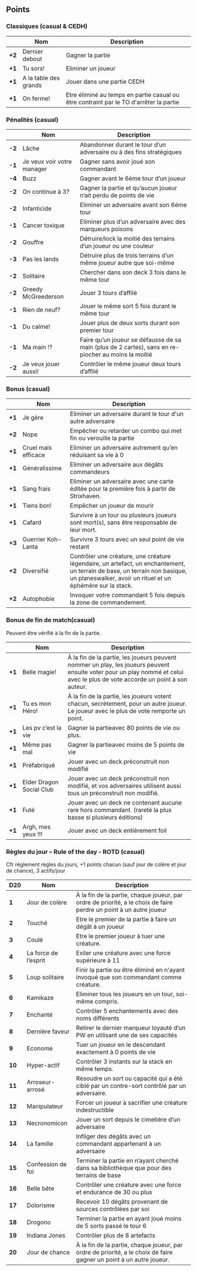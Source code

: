 ## **Points** 

### Classiques (casual & CEDH) 

|        | **Nom**               | **Description**                                              |
| ------ | --------------------- | ------------------------------------------------------------ |
| **+2** | Dernier debout        | Gagner la partie                                             |
| **+1** | Tu sors!              | Eliminer un joueur                                           |
| **+1** | A la table des grands | Jouer dans une partie CEDH                                   |
| **+1** | On ferme!             | Etre éliminé au temps en partie casual ou être contraint par le TO d'arrêter la partie |

### Pénalités (casual) 

|        | **Nom**                    | **Description**                                              |
| ------ | -------------------------- | ------------------------------------------------------------ |
| **-2** | Lâche                      | Abandonner durant le tour d’un adversaire ou à des fins stratégiques |
| **-1** | Je veux voir votre manager | Gagner sans avoir joué son commandant                        |
| **-4** | Buzz                       | Gagner avant le 6éme tour d’un joueur                        |
| **-2** | On continue à 3?           | Gagner la partie et qu’aucun joueur n’ait perdu de points de vie |
| **-2** | Infanticide                | Eliminer un adversaire avant son 6éme tour                   |
| **-1** | Cancer toxique             | Eliminer plus d’un adversaire avec des marqueurs poisons     |
| **-2** | Gouffre                    | Détruire/lock la moitié des terrains d’un joueur ou une couleur |
| **-3** | Pas les lands              | Détruire plus de trois terrains d’un même joueur autre que soi-même |
| **-2** | Solitaire                  | Chercher dans son deck 3 fois dans le même tour              |
| **-2** | Greedy McGreederson        | Jouer 3 tours d’affilé                                       |
| **-1** | Rien de neuf?              | Jouer le même sort 5 fois durant le même tour                |
| **-1** | Du calme!                  | Jouer plus de deux sorts durant son premier tour             |
| **-1** | Ma main !?                 | Faire qu’un joueur se défausse de sa main (plus de 2 cartes), sans en re-piocher au moins la moitié |
| **-2** | Je veux jouer aussi!       | Contrôler le même joueur deux tours d’affilé                 |

### Bonus (casual) 

|        | **Nom**             | **Description**                                              |
| ------ | ------------------- | ------------------------------------------------------------ |
| **+1** | Je gère             | Eliminer un adversaire durant le tour d'un autre adversaire  |
| **+2** | Nope                | Empêcher ou retarder un combo qui met fin ou verouille la partie |
| **+1** | Cruel mais efficace | Eliminer un adversaire autrement qu’en réduisant sa vie à 0  |
| **+1** | Généralissime       | Eliminer un adversaire aux dégâts commandeurs                |
| **+1** | Sang frais          | Eliminer un adversaire avec une carte éditée pour la première fois à partir de Strixhaven. |
| **+1** | Tiens bon!          | Empêcher un joueur de mourir                                 |
| **+1** | Cafard              | Survivre à un tour ou plusieurs joueurs sont mort(s), sans être responsable de leur mort. |
| **+3** | Guerrier Koh-Lanta  | Survivre 3 tours avec un seul point de vie restant           |
| **+2** | Diversifié          | Contrôler une créature, une créature légendaire, un artefact, un enchantement, un terrain de base, un terrain non basique, un planeswalker, avoir un rituel et un éphémère sur la stack. |
| **+2** | Autophobie          | Invoquer votre commandant 5 fois depuis la zone de commandement. |

###  Bonus de fin de match(casual) 

Peuvent être vérifié à la fin de la partie. 

|        | **Nom**                  | **Description**                                              |
| ------ | ------------------------ | ------------------------------------------------------------ |
| **+1** | Belle magie!             | À la fin de la partie, les joueurs peuvent nommer un play, les joueurs peuvent ensuite voter pour un play nommé et celui avec le plus de vote accorde un point à son auteur. |
| **+1** | Tu es mon Héro!          | À la fin de la partie, les joueurs votent chacun, secrètement, pour un autre joueur. Le joueur avec le plus de vote remporte un point. |
| **+1** | Les pv c’est la vie      | Gagner la partieavec 80 points de vie ou plus.               |
| **+1** | Même pas mal             | Gagner la partieavec moins de 5 points de vie                |
| **+1** | Préfabriqué              | Jouer avec un deck préconstruit non modifié                  |
| **+1** | Elder Dragon Social Club | Jouer avec un deck préconstruit non modifié, et vos adversaires utilisent aussi tous un préconstruit non modifié. |
| **+1** | Futé                     | Jouer avec un deck ne contenant aucune rare hors commandant. (rareté la plus basse si plusieurs éditions) |
| **+1** | Argh, mes yeux !!!       | Jouer avec un deck entièrement foil                          |

### Règles du jour – Rule of the day - ROTD (casual) 

Cfr règlement règles du jours, +1 points chacun (sauf jour de colère et jour de chance), 3 actifs/jour 

| **D20** | **Nom**              | **Description**                                              |
| ------- | -------------------- | ------------------------------------------------------------ |
| **1**   | Jour de colère       | À la fin de la partie, chaque joueur, par ordre de priorité, a le choix de faire perdre un point à un autre joueur |
| **2**   | Touché               | Etre le premier de la partie à faire un dégât à un joueur    |
| **3**   | Coulé                | Etre le premier joueur à tuer une créature.                  |
| **4**   | La force de l’esprit | Exiler une créature avec une force supérieure à 11           |
| **5**   | Loup solitaire       | Finir la partie ou être éliminé en n'ayant invoqué que son commandant comme créature. |
| **6**   | Kamikaze             | Eliminer tous les joueurs en un tour, soi-même compris.      |
| **7**   | Enchanté             | Contrôler 5 enchantements avec des noms différents           |
| **8**   | Dernière faveur      | Retirer le dernier marqueur loyauté d’un PW en utilisant une de ses capacités |
| **9**   | Econome              | Tuer un joueur en le descendant exactement à 0 points de vie |
| **10**  | Hyper-actif          | Contrôler 3 instants sur la stack en même temps.             |
| **11**  | Arroseur-arrosé      | Résoudre un sort ou capacité qui a été ciblé par un contre-sort contrôlé par un adversaire. |
| **12**  | Manipulateur         | Forcer un joueur à sacrifier une créature indestructible     |
| **13**  | Necronomicon         | Jouer un sort depuis le cimetière d’un adversaire            |
| **14**  | La famille           | Infliger des dégâts avec un commandant appartenant à un adversaire |
| **15**  | Confession de foi    | Terminer la partie en n’ayant cherché dans sa bibliothèque que pour des terrains de base |
| **16**  | Belle bête           | Contrôler une créature avec une force et endurance de 30 ou plus |
| **17**  | Dolorisme            | Recevoir 10 dégâts provenant de sources contrôlées par soi   |
| **18**  | Drogono              | Terminer la partie en ayant joué moins de 5 sorts passé le tour 6 |
| **19**  | Indiana Jones        | Contrôler plus de 8 artefacts                                |
| **20**  | Jour de chance       | À la fin de la partie, chaque joueur, par ordre de priorité, a le choix de faire gagner un point à un autre joueur. |